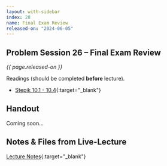 ```yaml
---
layout: with-sidebar
index: 28
name: Final Exam Review
released-on: "2024-06-05"
---
```


## Problem Session 26 – Final Exam Review

_{{ page.released-on }}_

Readings (should be completed **before** lecture). 
- [Stepik 10.1 - 10.4](https://stepik.org/lesson/567201/step/1?unit=561474){:target="_blank"}

## Handout

Coming soon...

## Notes & Files from Live-Lecture

[Lecture Notes](https://drive.google.com/drive/folders/19JuJ7QSvDNLFG6OqkQI1gU617OlgQoWE?usp=sharing){:target="_blank"}
